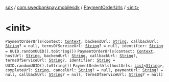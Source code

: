 [sdk](../../index.md) / [com.swedbankpay.mobilesdk](../index.md) / [PaymentOrderUrls](index.md) / [&lt;init&gt;](./-init-.md)

# &lt;init&gt;

`PaymentOrderUrls(context: `[`Context`](https://developer.android.com/reference/android/content/Context.html)`, backendUrl: `[`String`](https://kotlinlang.org/api/latest/jvm/stdlib/kotlin/-string/index.html)`, callbackUrl: `[`String`](https://kotlinlang.org/api/latest/jvm/stdlib/kotlin/-string/index.html)`? = null, termsOfServiceUrl: `[`String`](https://kotlinlang.org/api/latest/jvm/stdlib/kotlin/-string/index.html)`? = null, identifier: `[`String`](https://kotlinlang.org/api/latest/jvm/stdlib/kotlin/-string/index.html)` = UUID.randomUUID().toString())`
`PaymentOrderUrls(context: `[`Context`](https://developer.android.com/reference/android/content/Context.html)`, hostUrl: `[`String`](https://kotlinlang.org/api/latest/jvm/stdlib/kotlin/-string/index.html)`, backendUrl: `[`String`](https://kotlinlang.org/api/latest/jvm/stdlib/kotlin/-string/index.html)`, callbackUrl: `[`String`](https://kotlinlang.org/api/latest/jvm/stdlib/kotlin/-string/index.html)`?, termsOfServiceUrl: `[`String`](https://kotlinlang.org/api/latest/jvm/stdlib/kotlin/-string/index.html)`?, identifier: `[`String`](https://kotlinlang.org/api/latest/jvm/stdlib/kotlin/-string/index.html)` = UUID.randomUUID().toString())`
`PaymentOrderUrls(hostUrls: `[`List`](https://kotlinlang.org/api/latest/jvm/stdlib/kotlin.collections/-list/index.html)`<`[`String`](https://kotlinlang.org/api/latest/jvm/stdlib/kotlin/-string/index.html)`>, completeUrl: `[`String`](https://kotlinlang.org/api/latest/jvm/stdlib/kotlin/-string/index.html)`, cancelUrl: `[`String`](https://kotlinlang.org/api/latest/jvm/stdlib/kotlin/-string/index.html)`? = null, paymentUrl: `[`String`](https://kotlinlang.org/api/latest/jvm/stdlib/kotlin/-string/index.html)`? = null, callbackUrl: `[`String`](https://kotlinlang.org/api/latest/jvm/stdlib/kotlin/-string/index.html)`? = null, termsOfServiceUrl: `[`String`](https://kotlinlang.org/api/latest/jvm/stdlib/kotlin/-string/index.html)`? = null)`